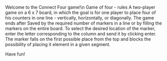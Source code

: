 Welcome to the Connect Four game!\n
Game of four - rules
A two-player game on a 6 x 7 board, in which the goal is for one player to place four of his counters in one line - vertically, horizontally, or diagonally.
The game ends after Saved by the required number of markers in a line or by filling the markers on the entire board.
To select the desired location of the marker, enter the letter corresponding to the column and send it by clicking enter.
The marker falls on the first possible place from the top and blocks the possibility of placing it element in a given segment.

Have fun!
